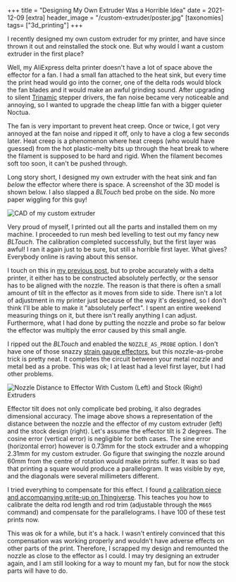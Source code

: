 +++
title = "Designing My Own Extruder Was a Horrible Idea"
date = 2021-12-09
[extra]
header_image = "/custom-extruder/poster.jpg"
[taxonomies]
tags= ["3d_printing"]
+++

I recently designed my own custom extruder for my printer,
and have since thrown it out and reinstalled the stock one.
But why would I want a custom extruder in the first place?

<!-- more -->

Well, my AliExpress delta printer doesn't have a lot of space above the effector
for a fan.
I had a small fan attached to the heat sink, but every time the print head would go into the corner,
one of the delta rods would block the fan blades and it would make an awful grinding sound.
After upgrading to silent [Trinamic](https://www.trinamic.com/products/integrated-circuits/details/tmc2209-la/) stepper drivers,
the fan noise became very noticeable and annoying,
so I wanted to upgrade the cheap little fan with a bigger quieter Noctua.

The fan is very important to prevent heat creep.
Once or twice, I got very annoyed at the fan noise and ripped it off,
only to have a clog a few seconds later.
Heat creep is a phenomenon where heat creeps (who would have guessed)
from the hot plastic-melty bits up through the heat break to where the filament is supposed to be hard and rigid.
When the filament becomes soft too soon, it can't be pushed through.

Long story short, I designed my own extruder
with the heat sink and fan *below* the effector where there is space.
A screenshot of the 3D model is shown below.
I also slapped a *BLTouch* bed probe on the side.
No more paper wiggling for this guy!

![CAD of my custom extruder](/custom-extruder/cad.png)

Very proud of myself,
I printed out all the parts and installed them on my machine.
I proceeded to run mesh bed levelling to test out my fancy new *BLTouch*.
The calibration completed successfully, but the first layer was awful!
I ran it again just to be sure, but still a horrible first layer.
What gives? Everybody online is raving about this sensor.

I touch on this in [my previous post](/aluminum-foil-bed-probe),
but to probe accurately with a delta printer,
it either has to be constructed absolutely perfectly,
or the sensor has to be aligned with the nozzle.
The reason is that there is often a small amount of tilt in the effector as it moves from side to side.
There isn't a lot of adjustment in my printer just because of the way it's designed,
so I don't think I'll be able to make it "absolutely perfect".
I spent an entire weekend measuring things on it, but there isn't really anything I can adjust.
Furthermore, what I had done by putting the nozzle and probe so far below the effector was multiply the error caused by this small angle.

I ripped out the *BLTouch* and enabled the `NOZZLE_AS_PROBE` option.
I don't have one of those snazzy [strain gauge effectors](https://www.duet3d.com/DeltaSmartEffector),
but this nozzle-as-probe trick is pretty neat.
It completes the circuit between your metal nozzle and metal bed as a probe.
This was ok; I at least had a level first layer, but I had other problems.

![Nozzle Distance to Effector With Custom (Left) and Stock (Right) Extruders](/custom-extruder/dimensions.png)

Effector tilt does not only complicate bed probing,
it also degrades dimensional accuracy.
The image above shows a representation of the distance between the nozzle and the effector
of my custom extruder (left) and the stock design (right).
Let's assume the effector tilt is 2 degrees.
The cosine error (vertical error) is negligible for both cases.
The sine error (horizontal error) however is 0.73mm for the stock extruder
and a whopping 2.31mm for my custom extruder.
Go figure that swinging the nozzle around 60mm from the centre of rotation
would make prints suffer.
It was so bad that printing a square would produce a parallelogram.
It was visible by eye, and the diagonals were several millimeters different.

I tried everything to compensate for this effect.
I found [a calibration piece and accompanying write-up on Thingiverse](https://www.thingiverse.com/thing:1274733).
This teaches you how to calibrate the delta rod length and rod trim (adjustable through the `M665` command)
and compensate for the parallelograms.
I have 100 of these test prints now.

This was ok for a while, but it's a hack.
I wasn't entirely convinced that this compensation was working properly and wouldn't have adverse effects on other parts of the print.
Therefore, I scrapped my design and remounted the nozzle as close to the effector as I could.
I may try designing an extruder again,
and I am still looking for a way to mount my fan,
but for now the stock parts will have to do.
